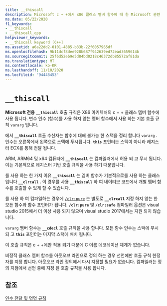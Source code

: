 ```yaml
---
title: __thiscall
description: Microsoft c + +에서 x86 클래스 멤버 함수에 대 한 Microsoft 관련 __thiscall 호출 규칙에 대해 알아봅니다.
ms.date: 05/22/2020
f1_keywords:
- __thiscall
- __thiscall_cpp
helpviewer_keywords:
- __thiscall keyword [C++]
ms.assetid: a6a22dd2-0101-4885-b33b-22f6057965df
ms.openlocfilehash: 9b11dcf8dee928b687f942639ed72ead3659614b
ms.sourcegitcommit: 25f6d52eb9e5d84bd0218c46372db85572af81da
ms.translationtype: MT
ms.contentlocale: ko-KR
ms.lasthandoff: 11/10/2020
ms.locfileid: "94448453"
---
```

# `__thiscall`

**Microsoft 전용** **`__thiscall`** 호출 규칙은 X86 아키텍처의 c + + 클래스 멤버 함수에 사용 됩니다. 변수 인수 (함수)를 사용 하지 않는 멤버 함수에서 사용 하는 기본 호출 규칙 `vararg` 입니다.

에서 **`__thiscall`** 호출 수신자는 함수에 대해 불가능 한 스택을 정리 합니다 `vararg` . 인수는 오른쪽에서 왼쪽으로 스택에 푸시됩니다. **`this`** 포인터는 스택이 아니라 레지스터 ECX를 통해 전달 됩니다.

ARM, ARM64 및 x64 컴퓨터에 **`__thiscall`** 는 컴파일러에서 허용 되 고 무시 됩니다. 이는 기본적으로 레지스터 기반 호출 규칙을 사용 하기 때문입니다.

를 사용 하는 한 가지 이유 **`__thiscall`** 는 멤버 함수가 기본적으로를 사용 하는 클래스입니다 **`__clrcall`** . 이 경우를 사용 **`__thiscall`** 하 여 네이티브 코드에서 개별 멤버 함수를 호출할 수 있게 할 수 있습니다.

를 사용 하 여 컴파일하는 경우에 [`/clr:pure`](../build/reference/clr-common-language-runtime-compilation.md) 는 별도로 **`__clrcall`** 지정 하지 않는 한 모든 함수와 함수 포인터가 됩니다. **`/clr:pure`** 및 **`/clr:safe`** 컴파일러 옵션은 visual studio 2015에서 더 이상 사용 되지 않으며 visual studio 2017에서는 지원 되지 않습니다.

`vararg` 멤버 함수는 **`__cdecl`** 호출 규칙을 사용 합니다. 모든 함수 인수는 스택에 푸시되 고 **`this`** 포인터는 마지막 스택에 배치 됩니다.

이 호출 규칙은 c + +에만 적용 되기 때문에 C 이름 데코레이션 체계가 없습니다.

비정적 클래스 멤버 함수를 아웃오브 라인으로 정의 하는 경우 선언에만 호출 규칙 한정자를 지정 합니다. 아웃오브 라인 정의에서 다시 지정할 필요가 없습니다. 컴파일러는 정의 지점에서 선언 중에 지정 된 호출 규칙을 사용 합니다.

## <a name="see-also"></a>참조

[인수 전달 및 명명 규칙](../cpp/argument-passing-and-naming-conventions.md)
